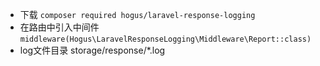 - 下载 `composer required hogus/laravel-response-logging`
- 在路由中引入中间件 `middleware(Hogus\LaravelResponseLogging\Middleware\Report::class)`
- log文件目录 storage/response/*.log